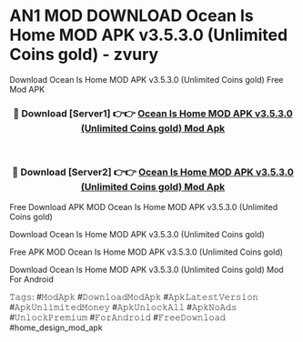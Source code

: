 # AN1 MOD DOWNLOAD Ocean Is Home MOD APK v3.5.3.0 (Unlimited Coins gold) - zvury
Download Ocean Is Home MOD APK v3.5.3.0 (Unlimited Coins gold) Free Mod APK

<div align="center">
<h3>🔴 Download [Server1] 👉👉 <a href="https://apk-comot.site?title=Ocean_Is_Home_MOD_APK_v3.5.3.0_(Unlimited_Coins_gold)">Ocean Is Home MOD APK v3.5.3.0 (Unlimited Coins gold) Mod Apk</a></h3><br>

<h3>🔴 Download [Server2] 👉👉 <a href="https://apk-comot.site?title=Ocean_Is_Home_MOD_APK_v3.5.3.0_(Unlimited_Coins_gold)">Ocean Is Home MOD APK v3.5.3.0 (Unlimited Coins gold) Mod Apk</a></h3>
</div>


Free Download APK MOD Ocean Is Home MOD APK v3.5.3.0 (Unlimited Coins gold)

Download Ocean Is Home MOD APK v3.5.3.0 (Unlimited Coins gold) 

Free APK MOD Ocean Is Home MOD APK v3.5.3.0 (Unlimited Coins gold) 

Download Ocean Is Home MOD APK v3.5.3.0 (Unlimited Coins gold) Mod For Android

𝚃𝚊𝚐𝚜: #𝙼𝚘𝚍𝙰𝚙𝚔 #𝙳𝚘𝚠𝚗𝚕𝚘𝚊𝚍𝙼𝚘𝚍𝙰𝚙𝚔 #𝙰𝚙𝚔𝙻𝚊𝚝𝚎𝚜𝚝𝚅𝚎𝚛𝚜𝚒𝚘𝚗 #𝙰𝚙𝚔𝚄𝚗𝚕𝚒𝚖𝚒𝚝𝚎𝚍𝙼𝚘𝚗𝚎𝚢 #𝙰𝚙𝚔𝚄𝚗𝚕𝚘𝚌𝚔𝙰𝚕𝚕 #𝙰𝚙𝚔𝙽𝚘𝙰𝚍𝚜 #𝚄𝚗𝚕𝚘𝚌𝚔𝙿𝚛𝚎𝚖𝚒𝚞𝚖 #𝙵𝚘𝚛𝙰𝚗𝚍𝚛𝚘𝚒𝚍 #𝙵𝚛𝚎𝚎𝙳𝚘𝚠𝚗𝚕𝚘𝚊𝚍 #home_design_mod_apk